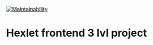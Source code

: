 [![Maintainability](https://api.codeclimate.com/v1/badges/8dc09c4fe059c784bc85/maintainability)](https://codeclimate.com/github/BiscuitDream/frontend-project-lvl3/maintainability)

# Hexlet frontend 3 lvl project
